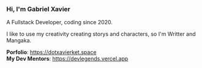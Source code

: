 ### Hi, I'm Gabriel Xavier 

A Fullstack Developer, coding since 2020.

I like to use my creativity creating storys and characters, so I'm Writter and Mangaka.

**Porfolio**: https://dotxavierket.space <br>
**My Dev Mentors**: https://devlegends.vercel.app

